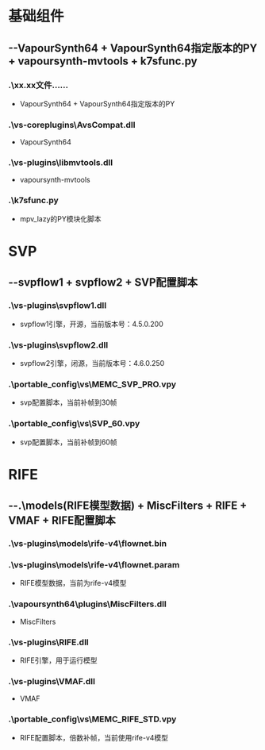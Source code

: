 # 基础组件
## --VapourSynth64 + VapourSynth64指定版本的PY + vapoursynth-mvtools + k7sfunc.py

### .\xx.xx文件......
* VapourSynth64 + VapourSynth64指定版本的PY

### .\vs-coreplugins\AvsCompat.dll
* VapourSynth64

### .\vs-plugins\libmvtools.dll
* vapoursynth-mvtools

### .\k7sfunc.py
* mpv_lazy的PY模块化脚本

# SVP
## --svpflow1 + svpflow2 + SVP配置脚本

### .\vs-plugins\svpflow1.dll
* svpflow1引擎，开源，当前版本号：4.5.0.200

### .\vs-plugins\svpflow2.dll
* svpflow2引擎，闭源，当前版本号：4.6.0.250

### .\portable_config\vs\MEMC_SVP_PRO.vpy
* svp配置脚本，当前补帧到30帧

### .\portable_config\vs\SVP_60.vpy
* svp配置脚本，当前补帧到60帧

# RIFE
## --.\models(RIFE模型数据) + MiscFilters + RIFE + VMAF + RIFE配置脚本

### .\vs-plugins\models\rife-v4\flownet.bin
### .\vs-plugins\models\rife-v4\flownet.param
* RIFE模型数据，当前为rife-v4模型

### .\vapoursynth64\plugins\MiscFilters.dll
* MiscFilters

### .\vs-plugins\RIFE.dll
* RIFE引擎，用于运行模型

### .\vs-plugins\VMAF.dll
* VMAF

### .\portable_config\vs\MEMC_RIFE_STD.vpy
* RIFE配置脚本，倍数补帧，当前使用rife-v4模型
